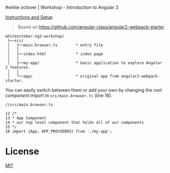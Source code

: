 #white octover | Workshop - Introduction to Angular 2

[Instructions and Setup](http://bit.ly/whiteoctober-ng2-doc)

> Based on https://github.com/angular-class/angular2-webpack-starter.

```
whiteoctober-ng2-workshop/
 ├──src/                       
 |   ├──main.browser.ts        * entry file
 │   │
 |   ├──index.html             * index page
 │   │
 │   ├──my-app/                * basic application to explore Angular 2 features.
 │   │
 │   └──app/                   * original app from angular2-webpack-starter.
```

You can easily switch between them or add your own by changing the *root component* import in `src/main.browser.ts` (line 16). 

```
//src/main.browser.ts

12 /*
13 * App Component
14 * our top level component that holds all of our components
15 */
16 import {App, APP_PROVIDERS} from './my-app';
```

# License
 [MIT](/LICENSE)